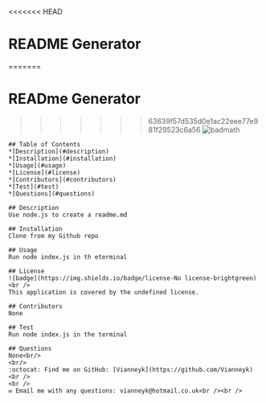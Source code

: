 <<<<<<< HEAD
# README Generator
=======
# READme Generator
>>>>>>> 63639f57d535d0e1ac22eee77e981f29523c6a56
    ![badmath](https://img.shields.io/github/languages/top/nielsenjared/badmath)

    ## Table of Contents
    *[Description](#description)
    *[Installation](#installation)
    *[Usage](#usage)
    *[License](#license)
    *[Contributors](#contributors)
    *[Test](#test)
    *[Questions](#questions)

    ## Description
    Use node.js to create a readme.md

    ## Installation
    Clone from my Github repo

    ## Usage
    Run node index.js in th eterminal

    ## License
    ![badge](https://img.shields.io/badge/license-No license-brightgreen)
    <br />
    This application is covered by the undefined license.

    ## Contributors
    None

    ## Test
    Run node index.js in the terminal

    ## Questions
    None<br/>
    <br/>
    :octocat: Find me on GitHub: [Vianneyk](https://github.com/Vianneyk)<br />
    <br />
    ✉️ Email me with any questions: vianneyk@hotmail.co.uk<br /><br />

  
